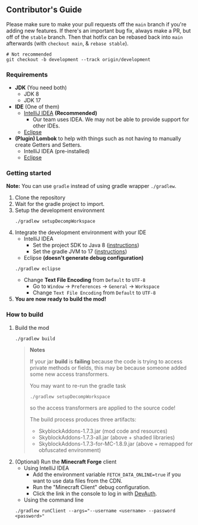 Contributor's Guide
------

Please make sure to make your pull requests off the `main` branch if you're adding new features. 
If there's an important bug fix, always make a PR, but off of the `stable` branch. Then that hotfix
can be rebased back into `main` afterwards (with `checkout main`, & `rebase stable`).
```shell script
# Not recommended
git checkout -b development --track origin/development
```

### Requirements
- **JDK** (You need both)
  - JDK 8
  - JDK 17
- **IDE** (One of them)
  - [IntelliJ IDEA](https://www.jetbrains.com/idea/) **(Recommended)**
    - Our team uses IDEA. We may not be able to provide support for other IDEs.
  - [Eclipse](https://www.eclipse.org/)
- **(Plugin) Lombok** to help with things such as not having to manually create Getters and Setters.
  - IntelliJ IDEA (pre-installed)
  - [Eclipse](https://projectlombok.org/setup/eclipse)

### Getting started
**Note:** You can use `gradle` instead of using gradle wrapper `./gradlew`.

1. Clone the repository
2. Wait for the gradle project to import.
3. Setup the development environment
    ```shell script
    ./gradlew setupDecompWorkspace
    ```
4. Integrate the development environment with your IDE
    - IntelliJ IDEA
      - Set the project SDK to Java 8 ([instructions](https://www.jetbrains.com/help/idea/sdk.html#change-project-sdk))
      - Set the gradle JVM to 17 ([instructions](https://www.jetbrains.com/help/idea/gradle-jvm-selection.html#jvm_settings))
    - Eclipse **(doesn't generate debug configuration)**
    ```shell script
    ./gradlew eclipse
    ```
    - Change **Text File Encoding** from `Default` to `UTF-8`
      - Go to `Window` -> `Preferences` -> `General` -> `Workspace`
      - Change `Text File Encoding` from `Default` to `UTF-8`
5. **You are now ready to build the mod!**

### How to build
1. Build the mod
    ```shell script
    ./gradlew build
    ```
    > **Notes**
    > 
    > If your jar **build** is **failing** because the code is trying to access private methods or fields,
    > this may be because someone added some new access transformers.
    >
    > You may want to re-run the gradle task
    > ```shell script
    > ./gradlew setupDecompWorkspace
    > ```
    > so the access transformers are applied to the source code!
    > 
    > The build process produces three artifacts:
    > - SkyblockAddons-1.7.3.jar (mod code and resources)
    > - SkyblockAddons-1.7.3-all.jar (above + shaded libraries)
    > - SkyblockAddons-1.7.3-for-MC-1.8.9.jar (above + remapped for obfuscated environment)
    > 
2. (Optional) Run the **Minecraft Forge** client
    - Using IntelliJ IDEA
        - Add the environment variable `FETCH_DATA_ONLINE=true` if you want to use data files from the CDN.
        - Run the "Minecraft Client" debug configuration.
        - Click the link in the console to log in with [DevAuth](https://github.com/DJtheRedstoner/DevAuth).
    - Using the command line
    ```shell script
    ./gradlew runClient --args="--username <username> --password <password>"
    ```